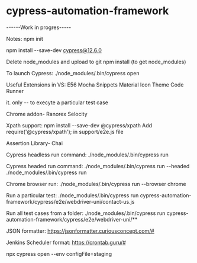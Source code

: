 # cypress-automation-framework

------Work in progres-----

Notes:
npm init

npm install --save-dev cypress@12.6.0

Delete node_modules and upload to git
npm install (to get node_modules)

To launch Cypress:
./node_modules/.bin/cypress open

Useful Extensions in VS:
E56 Mocha Snippets
Material Icon Theme
Code Runner

it. only -- to execyte a particular test case


Chrome addon- Ranorex Selocity

Xpath support:
npm install --save-dev @cypress/xpath 
Add require('@cypress/xpath'); in support/e2e.js file

Assertion Library- Chai

Cypress headless run command:
./node_modules/.bin/cypress run

Cypress headed run command:
./node_modules/.bin/cypress run --headed
./node_modules/.bin/cypress run

Chrome browser run:
./node_modules/.bin/cypress run --browser chrome

Run a particular test:
./node_modules/.bin/cypress run cypress-automation-framework/cypress/e2e/webdriver-uni/contact-us.js

Run all test cases from a folder:
./node_modules/.bin/cypress run cypress-automation-framework/cypress/e2e/webdriver-uni/**

JSON formatter:
https://jsonformatter.curiousconcept.com/#

Jenkins Scheduler format:
https://crontab.guru/#

npx cypress open --env configFile=staging


